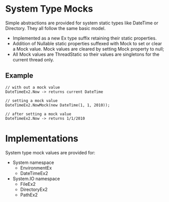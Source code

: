 ﻿# System Type Mocks

Simple abstractions are provided for system static types like DateTime or Directory. They all follow the same basic model.

* Implemented as a new Ex type suffix retaining their static properties.
* Addition of Nullable static properties suffexed with Mock to set or clear a Mock value. Mock values are cleared by setting Mock property to null;
* All Mock values are ThreadStatic so their values are singletons for the current thread only.

## Example
	// with out a mock value
	DateTimeEx2.Now -> returns current DateTime

	// setting a mock value
	DateTimeEx2.NowMock(new DateTime(1, 1, 2010));

	// after setting a mock value
	DateTimeEx2.Now -> returns 1/1/2010

# Implementations

System type mock values are provided for:

* System namespace
  * EnvironmentEx
  * DateTimeEx2
* System.IO namespace
  * FileEx2
  * DirectoryEx2
  * PathEx2